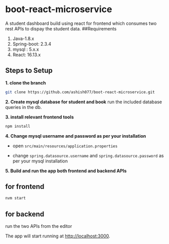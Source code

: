 # boot-react-microservice
A student dashboard build using react for frontend which consumes two rest APIs to dispay the student data. 
##Requirements
1. Java-1.8.x
2. Spring-boot: 2.3.4
3. mysql : 5.x.x
4. React: 16.13.x

## Steps to Setup

**1. clone the branch**
```bash
git clone https://github.com/ashish077/boot-react-microservice.git
```

**2. Create mysql database for student and book**
run the included database queries in the db.

**3. install relevant frontend tools**
```bash
npm install
```
**4. Change mysql username and password as per your installation**

+ open `src/main/resources/application.properties`

+ change `spring.datasource.username` and `spring.datasource.password` as per your mysql installation

**5. Build and run the app both frontend and backend APIs**
## for frontend
```bash
nvm start
```
## for backend
run the two APIs from the editor

The app will start running at <http://localhost:3000>.
